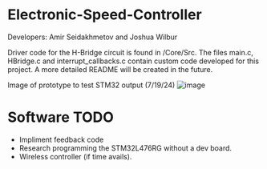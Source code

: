 # Electronic-Speed-Controller
Developers: Amir Seidakhmetov and Joshua Wilbur

Driver code for the H-Bridge circuit is found in /Core/Src. The files main.c, HBridge.c and interrupt_callbacks.c contain custom code developed for this project. 
A more detailed README will be created in the future.

Image of prototype to test STM32 output (7/19/24)
![image](https://github.com/user-attachments/assets/b47a6323-f5db-4954-950a-a9ec15e21c73)


# Software TODO
* Impliment feedback code 
* Research programming the STM32L476RG without a dev board.
* Wireless controller (if time avails).